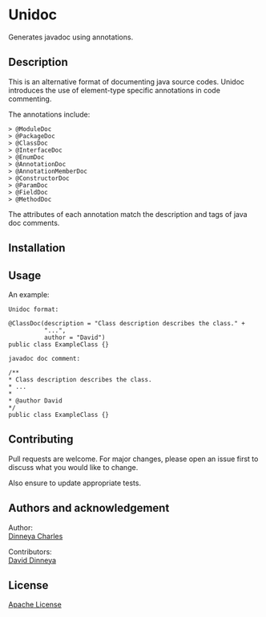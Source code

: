 # Unidoc

Generates javadoc using annotations.

## Description

This is an alternative format of documenting java source codes. Unidoc introduces the use of element-type specific annotations in code commenting. 

The annotations include:

    > @ModuleDoc
    > @PackageDoc
    > @ClassDoc
    > @InterfaceDoc
    > @EnumDoc
    > @AnnotationDoc
    > @AnnotationMemberDoc
    > @ConstructorDoc
    > @ParamDoc
    > @FieldDoc
    > @MethodDoc
     
      
The attributes of each annotation match the description and tags of java doc comments.
    
## Installation

## Usage

An example:

```
Unidoc format:

@ClassDoc(description = "Class description describes the class." + 
          "...", 
          author = "David")
public class ExampleClass {}

```

```
javadoc doc comment:

/**
* Class description describes the class.
* ...
*
* @author David
*/
public class ExampleClass {}

```

  

## Contributing

Pull requests are welcome. For major changes, please open an issue first to discuss what you would like to change.

Also ensure to update appropriate tests.

## Authors and acknowledgement

Author: \
[Dinneya Charles](https://www.linkedin.com/in/dinneya-charles-a55801139/)

Contributors:\
[David Dinneya](https://www.linkedin.com/in/david-dinneya-aa38ba198/)

## License

[Apache License](http://www.apache.org/licenses/)
 
